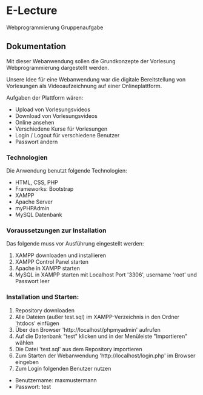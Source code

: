 # E-Lecture
Webprogrammierung Gruppenaufgabe

## Dokumentation
Mit dieser Webanwendung sollen die Grundkonzepte der Vorlesung Webprogrammierung dargestellt werden.

Unsere Idee für eine Webanwendung war die digitale Bereitstellung von Vorlesungen als Videoaufzeichnung auf einer Onlineplattform.

Aufgaben der Plattform wären:
- Upload von Vorlesungsvideos
- Download von Vorlesungsvideos
- Online ansehen
- Verschiedene Kurse für Vorlesungen
- Login / Logout für verschiedene Benutzer
- Passwort ändern


### Technologien
Die Anwendung benutzt folgende Technologien:
* HTML, CSS, PHP
* Frameworks: Bootstrap
* XAMPP
* Apache Server
* myPHPAdmin
* MySQL Datenbank

### Voraussetzungen zur Installation
Das folgende muss vor Ausführung eingestellt werden:
1. XAMPP downloaden und installieren
2. XAMPP Control Panel starten
3. Apache in XAMPP starten
4. MySQL in XAMPP starten mit Localhost Port '3306', username 'root' und Passwort leer

### Installation und Starten:
1. Repository downloaden
2. Alle Dateien (außer test.sql) im XAMPP-Verzeichnis in den Ordner 'htdocs' einfügen
3. Über den Browser 'http://localhost/phpmyadmin' aufrufen
4. Auf die Datenbank "test" klicken und in der Menüleiste "Importieren" wählen
5. Die Datei 'test.sql' aus dem Repository importieren
6. Zum Starten der Webanwendung 'http://localhost/login.php' im Browser eingeben
7. Zum Login folgenden Benutzer nutzen
* Benutzername: maxmustermann
* Passwort: test





